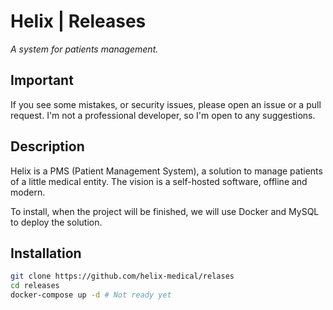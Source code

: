 # Helix | Releases

*A system for patients management.*

## Important

If you see some mistakes, or security issues, please open an issue or a pull request.
I'm not a professional developer, so I'm open to any suggestions.

## Description

Helix is a PMS (Patient Management System), a solution to manage patients of a little medical entity.
The vision is a self-hosted software, offline and modern.

To install, when the project will be finished, we will use Docker and MySQL to deploy the solution.

## Installation

```bash
git clone https://github.com/helix-medical/relases
cd releases
docker-compose up -d # Not ready yet
```
